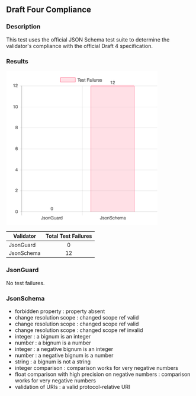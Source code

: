 ## Draft Four Compliance

### Description

This test uses the official JSON Schema test suite to determine the validator's compliance with the official Draft 4 specification.

### Results

![test-failures](/reports/draft-four-compliance-failures.png)

| Validator | Total Test Failures |
|-----------|:---------------------------------:|
| JsonGuard | 0 |
| JsonSchema | 12 |


### JsonGuard

No test failures.

### JsonSchema

* forbidden property : property absent
* change resolution scope : changed scope ref valid
* change resolution scope : changed scope ref valid
* change resolution scope : changed scope ref invalid
* integer : a bignum is an integer
* number : a bignum is a number
* integer : a negative bignum is an integer
* number : a negative bignum is a number
* string : a bignum is not a string
* integer comparison : comparison works for very negative numbers
* float comparison with high precision on negative numbers : comparison works for very negative numbers
* validation of URIs : a valid protocol-relative URI

